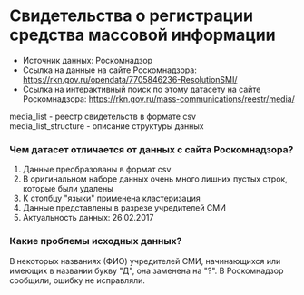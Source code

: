 # Свидетельства о регистрации средства массовой информации
* Источник данных: Роскомнадзор
* Ссылка на данные на сайте Роскомнадзора: https://rkn.gov.ru/opendata/7705846236-ResolutionSMI/
* Ссылка на интерактивный поиск по этому датасету на сайте Роскомнадзора: https://rkn.gov.ru/mass-communications/reestr/media/

media_list - реестр свидетельств в формате csv  
media_list_structure - описание структуры данных  

### Чем датасет отличается от данных с сайта Роскомнадзора?
1. Данные преобразованы в формат csv
2. В оригинальном наборе данных очень много лишних пустых строк, которые были удалены
3. К столбцу "языки" применена кластеризация
4. Данные представлены в разрезе учредителей СМИ
5. Актуальность данных: 26.02.2017

### Какие проблемы исходных данных?
В некоторых названиях (ФИО) учредителей СМИ, начинающихся или имеющих в названии букву "Д", она заменена на "?". В Роскомнадзор сообщили, ошибку не исправляли.
